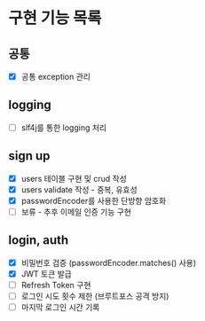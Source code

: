 # 구현 기능 목록

## 공통
- [x] 공통 exception 관리
## logging
- [ ] slf4j를 통한 logging 처리
## sign up
- [x] users 테이블 구현 및 crud 작성
- [x] users validate 작성 - 중복, 유효성
- [x] passwordEncoder를 사용한 단방향 암호화
- [ ] 보류 - 추후 이메일 인증 기능 구현
## login, auth
- [x] 비밀번호 검증 (passwordEncoder.matches() 사용)
- [x] JWT 토큰 발급
- [ ] Refresh Token 구현
- [ ] 로그인 시도 횟수 제한 (브루트포스 공격 방지)
- [ ] 마지막 로그인 시간 기록